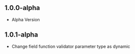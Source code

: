 ## 1.0.0-alpha

- Alpha Version

## 1.0.1-alpha

- Change field function validator parameter type as dynamic